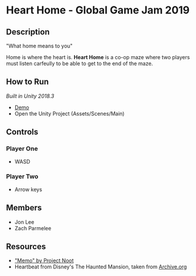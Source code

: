 # Heart Home - Global Game Jam 2019

## Description
"What home means to you"

Home is where the heart is. **Heart Home** is a co-op maze where two players must listen carfeully to be able to get to the end of the maze. 

## How to Run
*Built in Unity 2018.3*

- [Demo](agentlee.github.io/HeartHome)
- Open the Unity Project (Assets/Scenes/Main)

## Controls
### Player One
- WASD
### Player Two
- Arrow keys

## Members
- Jon Lee 
- Zach Parmelee 

## Resources
- ["Memo" by Project Noot](https://soundcloud.com/projectnoot)
- Heartbeat from Disney's The Haunted Mansion, taken from [Archive.org](https://archive.org/details/Heartbeat_201308)